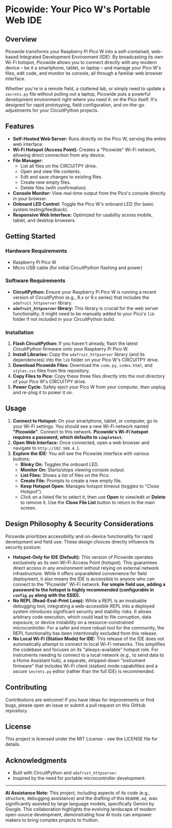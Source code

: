 # **Picowide: Your Pico W's Portable Web IDE**

## **Overview**

Picowide transforms your Raspberry Pi Pico W into a self-contained, web-based Integrated Development Environment (IDE). By broadcasting its own Wi-Fi hotspot, Picowide allows you to connect directly with any modern device – be it a smartphone, tablet, or laptop – and manage your Pico W's files, edit code, and monitor its console, all through a familiar web browser interface.

Whether you're in a remote field, a cluttered lab, or simply need to update a `secrets.py` file without pulling out a laptop, Picowide puts a powerful development environment right where you need it: on the Pico itself. It's designed for rapid prototyping, field configuration, and on-the-go adjustments for your CircuitPython projects.

## **Features**

* **Self-Hosted Web Server:** Runs directly on the Pico W, serving the entire web interface.
* **Wi-Fi Hotspot (Access Point):** Creates a "Picowide" Wi-Fi network, allowing direct connection from any device.
* **File Manager:**
    * List all files on the CIRCUITPY drive.
    * Open and view file contents.
    * Edit and save changes to existing files.
    * Create new empty files.
    * Delete files (with confirmation).
* **Console Monitor:** View real-time output from the Pico's console directly in your browser.
* **Onboard LED Control:** Toggle the Pico W's onboard LED (for basic system testing/feedback).
* **Responsive Web Interface:** Optimized for usability across mobile, tablet, and desktop browsers.

## **Getting Started**

### **Hardware Requirements**

* Raspberry Pi Pico W
* Micro USB cable (for initial CircuitPython flashing and power)

### **Software Requirements**

* **CircuitPython:** Ensure your Raspberry Pi Pico W is running a recent version of CircuitPython (e.g., 8.x or 9.x series) that includes the `adafruit_httpserver` library.
* **`adafruit_httpserver` library:** This library is crucial for the web server functionality. It might need to be manually added to your Pico's `lib` folder if not included in your CircuitPython build.

### **Installation**

1.  **Flash CircuitPython:** If you haven't already, flash the latest CircuitPython firmware onto your Raspberry Pi Pico W.
2.  **Install Libraries:** Copy the `adafruit_httpserver` library (and its dependencies) into the `lib` folder on your Pico W's CIRCUITPY drive.
3.  **Download Picowide Files:** Download the `code.py`, `index.html`, and `styles.css` files from this repository.
4.  **Copy Files to Pico:** Copy these three files directly into the root directory of your Pico W's CIRCUITPY drive.
5.  **Power Cycle:** Safely eject your Pico W from your computer, then unplug and re-plug it to power it on.

## **Usage**

1.  **Connect to Hotspot:** On your smartphone, tablet, or computer, go to your Wi-Fi settings. You should see a new Wi-Fi network named **"Picowide"**. Connect to this network. **Picowide's Wi-Fi hotspot requires a password, which defaults to `simpletest`.**
2.  **Open Web Interface:** Once connected, open a web browser and navigate to `http://192.168.4.1`.
3.  **Explore the IDE:** You will see the Picowide interface with various buttons:
    * **Blinky On:** Toggles the onboard LED.
    * **Monitor On:** Starts/stops viewing console output.
    * **List Files:** Shows a list of files on the Pico.
    * **Create File:** Prompts to create a new empty file.
    * **Keep Hotspot Open:** Manages hotspot timeout (toggles to "Close Hotspot").
    * Click on a listed file to select it, then use **Open** to view/edit or **Delete** to remove it. Use the **Close File List** button to return to the main screen.

## **Design Philosophy & Security Considerations**

Picowide prioritizes accessibility and on-device functionality for rapid development and field use. These design choices directly influence its security posture:

* **Hotspot-Only for IDE (Default):** This version of Picowide operates exclusively as its own Wi-Fi Access Point (hotspot). This guarantees direct access in any environment without relying on external network infrastructure. While it offers unparalleled convenience for field deployment, it also means the IDE is accessible to anyone who can connect to the "Picowide" Wi-Fi network. **For simple field use, adding a password to the hotspot is highly recommended (configurable in `config.py` along with the SSID).**
* **No REPL (Read-Eval-Print Loop):** While a REPL is an invaluable debugging tool, integrating a web-accessible REPL into a deployed system introduces significant security and stability risks. It allows arbitrary code execution, which could lead to file corruption, data exposure, or device instability on a resource-constrained microcontroller. For a safer and more robust tool for the community, the REPL functionality has been intentionally excluded from this release.
* **No Local Wi-Fi (Station Mode) for IDE:** This release of the IDE does not automatically attempt to connect to local Wi-Fi networks. This simplifies the codebase and focuses on its "always-available" hotspot role. For instruments needing to connect to a local network (e.g., to send data to a Home Assistant hub), a separate, stripped-down "instrument firmware" that includes Wi-Fi client (station) mode capabilities and a *secure* `secrets.py` editor (rather than the full IDE) is recommended.

## **Contributing**

Contributions are welcome! If you have ideas for improvements or find bugs, please open an issue or submit a pull request on this GitHub repository.

## **License**

This project is licensed under the MIT License - see the LICENSE file for details.

## **Acknowledgments**

* Built with CircuitPython and `adafruit_httpserver`.
* Inspired by the need for portable microcontroller development.

---

**AI Assistance Note:** This project, including aspects of its code (e.g., structure, debugging assistance) and the drafting of this `README.md`, was significantly assisted by large language models, specifically Gemini by Google. This collaboration highlights the evolving landscape of modern open-source development, demonstrating how AI tools can empower makers to bring complex projects to fruition.